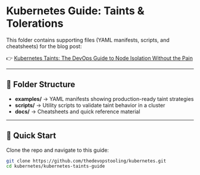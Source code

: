 # Kubernetes Guide: Taints & Tolerations

This folder contains supporting files (YAML manifests, scripts, and cheatsheets) for the blog post:

👉 [Kubernetes Taints: The DevOps Guide to Node Isolation Without the Pain](https://thedevopstooling.com/kubernetes-taints-explained/)

---

## 📂 Folder Structure

- **examples/** → YAML manifests showing production-ready taint strategies  
- **scripts/** → Utility scripts to validate taint behavior in a cluster  
- **docs/** → Cheatsheets and quick reference material  

---

## 🚀 Quick Start

Clone the repo and navigate to this guide:

```bash
git clone https://github.com/thedevopstooling/kubernetes.git
cd kubernetes/kubernetes-taints-guide
